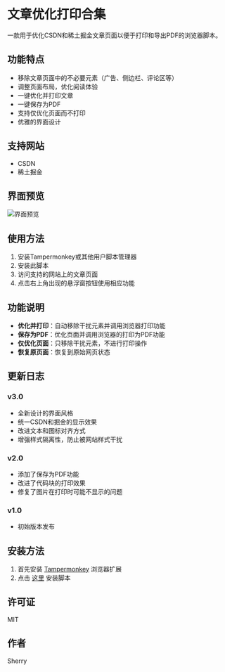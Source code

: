 # 文章优化打印合集

一款用于优化CSDN和稀土掘金文章页面以便于打印和导出PDF的浏览器脚本。

## 功能特点

- 移除文章页面中的不必要元素（广告、侧边栏、评论区等）
- 调整页面布局，优化阅读体验
- 一键优化并打印文章
- 一键保存为PDF
- 支持仅优化页面而不打印
- 优雅的界面设计

## 支持网站

- CSDN
- 稀土掘金

## 界面预览

![界面预览](./images/preview.png)

## 使用方法

1. 安装Tampermonkey或其他用户脚本管理器
2. 安装此脚本
3. 访问支持的网站上的文章页面
4. 点击右上角出现的悬浮窗按钮使用相应功能

## 功能说明

- **优化并打印**：自动移除干扰元素并调用浏览器打印功能
- **保存为PDF**：优化页面并调用浏览器的打印为PDF功能
- **仅优化页面**：只移除干扰元素，不进行打印操作
- **恢复原页面**：恢复到原始网页状态

## 更新日志

### v3.0
- 全新设计的界面风格
- 统一CSDN和掘金的显示效果
- 改进文本和图标对齐方式
- 增强样式隔离性，防止被网站样式干扰

### v2.0
- 添加了保存为PDF功能
- 改进了代码块的打印效果
- 修复了图片在打印时可能不显示的问题

### v1.0
- 初始版本发布

## 安装方法

1. 首先安装 [Tampermonkey](https://www.tampermonkey.net/) 浏览器扩展
2. 点击 [这里](https://github.com/SherryBX/ArticlePrintOptimizer/raw/main/文章优化打印合集.js) 安装脚本

## 许可证

MIT

## 作者

Sherry 